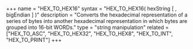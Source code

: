 +++
name = "HEX_TO_HEX16"
syntax = "HEX_TO_HEX16( hexString <STRING> [ , bigEndian <INTEGER> ] )"
description = "Converts the hexadecimal representation of a series of bytes into another hexadecimal representation in which bytes are grouped into 16-bit WORDs."
type = "string manipulation"
related = ["HEX_TO_ASC", "HEX_TO_HEX32", "HEX_TO_HEX8", "HEX_TO_INT", "HEX_TO_PRINT"]
+++

